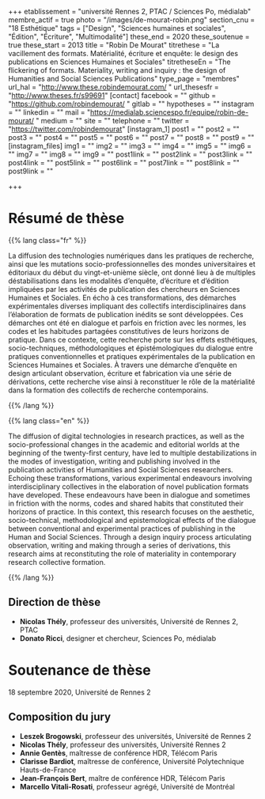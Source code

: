 +++
etablissement = "université Rennes 2, PTAC / Sciences Po, médialab"
membre_actif = true
photo = "/images/de-mourat-robin.png"
section_cnu = "18 Esthétique"
tags = ["Design", "Sciences humaines et sociales", "Édition", "Écriture", "Multimodalité"]
these_end = 2020
these_soutenue = true
these_start = 2013
title = "Robin De Mourat"
titrethese = "La vacillement des formats. Matérialité, écriture et enquête: le design des publications en Sciences Humaines et Sociales"
titretheseEn = "The flickering of formats. Materiality, writing and inquiry : the design of Humanities and Social Sciences Publications"
type_page = "membres"
url_hal = "http://www.these.robindemourat.com/ "
url_thesesfr = "http://www.theses.fr/s99691"
[contact]
facebook = ""
github = "https://github.com/robindemourat/ "
gitlab = ""
hypotheses = ""
instagram = ""
linkedin = ""
mail = "https://medialab.sciencespo.fr/equipe/robin-de-mourat/ "
medium = ""
site = ""
telephone = ""
twitter = "https://twitter.com/robindemourat"
[instagram_1]
post1 = ""
post2 = ""
post3 = ""
post4 = ""
post5 = ""
post6 = ""
post7 = ""
post8 = ""
post9 = ""
[instagram_files]
img1 = ""
img2 = ""
img3 = ""
img4 = ""
img5 = ""
img6 = ""
img7 = ""
img8 = ""
img9 = ""
post1link = ""
post2link = ""
post3link = ""
post4link = ""
post5link = ""
post6link = ""
post7link = ""
post8link = ""
post9link = ""

+++
<!-- Supprimer les parties non remplies (supprimer les blocks de lang s'il n'y a pas deux langues). Tu es libre d'ajouter ce que tu veux à cette partie -->

# Résumé de thèse

{{% lang class="fr" %}}

La diffusion des technologies numériques dans les pratiques de recherche, ainsi que les mutations socio-professionnelles des mondes universitaires et éditoriaux du début du vingt-et-unième siècle, ont donné lieu à de multiples déstabilisations dans les modalités d’enquête, d’écriture et d’édition impliquées par les activités de publication des chercheurs en Sciences Humaines et Sociales. En écho à ces transformations, des démarches expérimentales diverses impliquant des collectifs interdisciplinaires dans l’élaboration de formats de publication inédits se sont développées. Ces démarches ont été en dialogue et parfois en friction avec les normes, les codes et les habitudes partagées constitutives de leurs horizons de pratique. Dans ce contexte, cette recherche porte sur les effets esthétiques, socio-techniques, méthodologiques et épistémologiques du dialogue entre pratiques conventionnelles et pratiques expérimentales de la publication en Sciences Humaines et Sociales. À travers une démarche d’enquête en design articulant observation, écriture et fabrication via une série de dérivations, cette recherche vise ainsi à reconstituer le rôle de la matérialité dans la formation des collectifs de recherche contemporains.

{{% /lang %}}

{{% lang class="en" %}}

The diffusion of digital technologies in research practices, as well as the socio-professional changes in the academic and editorial worlds at the beginning of the twenty-first century, have led to multiple destabilizations in the modes of investigation, writing and publishing involved in the publication activities of Humanities and Social Sciences researchers. Echoing these transformations, various experimental endeavours involving interdisciplinary collectives in the elaboration of novel publication formats have developed. These endeavours have been in dialogue and sometimes in friction with the norms, codes and shared habits that constituted their horizons of practice. In this context, this research focuses on the aesthetic, socio-technical, methodological and epistemological effects of the dialogue between conventional and experimental practices of publishing in the Human and Social Sciences. Through a design inquiry process articulating observation, writing and making through a series of derivations, this research aims at reconstituting the role of materiality in contemporary research collective formation.

{{% /lang %}}

## Direction de thèse

* **Nicolas Thély**, professeur des universités, Université de Rennes 2, PTAC
* **Donato Ricci**, designer et chercheur, Sciences Po, médialab

# Soutenance de thèse

18 septembre 2020, Université de Rennes 2

## Composition du jury

* **Leszek Brogowski**, professeur des universités, Université de Rennes 2
* **Nicolas Thély**, professeur des universités, Université Rennes 2
* **Annie Gentès**, maîtresse de conférence HDR, Télécom Paris
* **Clarisse Bardiot**, maîtresse de conférence, Université Polytechnique Hauts-de-France
* **Jean-François Bert**, maître de conférence HDR, Télécom Paris
* **Marcello Vitali-Rosati**, professeur agrégé, Université de Montréal